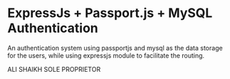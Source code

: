 ExpressJs + Passport.js + MySQL Authentication
===========================
An authentication system using passportjs and mysql as the data storage for the users, while using expressjs module to facilitate the routing.

ALI SHAIKH SOLE PROPRIETOR 